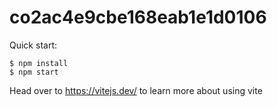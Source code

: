 # co2ac4e9cbe168eab1e1d0106

Quick start:

```
$ npm install
$ npm start
````

Head over to https://vitejs.dev/ to learn more about using vite
